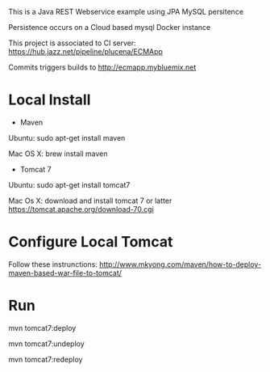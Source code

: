 This is a Java REST Webservice example using JPA MySQL persitence

Persistence occurs on a Cloud based mysql Docker instance

This project is associated to CI server: https://hub.jazz.net/pipeline/plucena/ECMApp

Commits triggers builds to http://ecmapp.mybluemix.net


Local Install 
========


* Maven

Ubuntu: sudo apt-get install maven

Mac OS X: brew install maven 

* Tomcat 7

Ubuntu: sudo apt-get install tomcat7

Mac Os X: download and install tomcat 7 or latter https://tomcat.apache.org/download-70.cgi


Configure Local Tomcat
=================

Follow these instrunctions: http://www.mkyong.com/maven/how-to-deploy-maven-based-war-file-to-tomcat/

Run 
====
mvn tomcat7:deploy 

mvn tomcat7:undeploy 

mvn tomcat7:redeploy 

